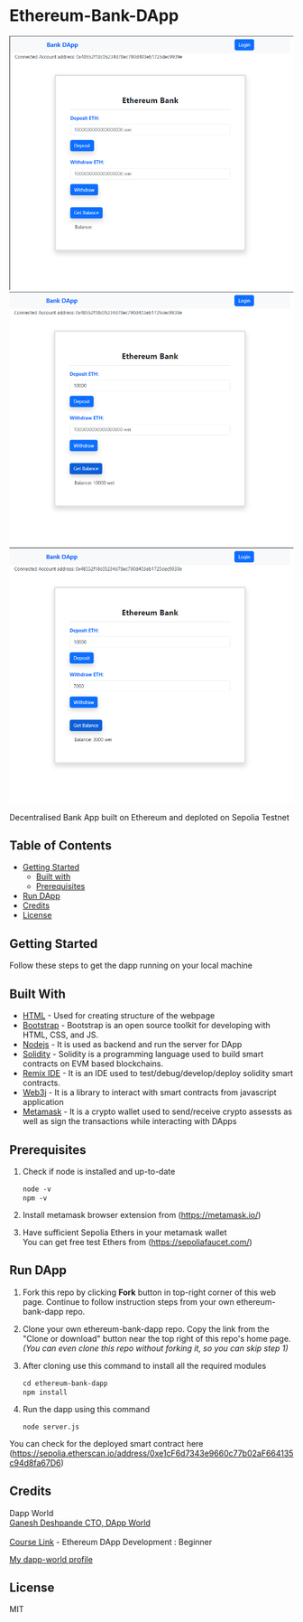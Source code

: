 # Ethereum-Bank-DApp

![Screenshot0](img1.png)
![Screenshot0](img2.png)
![Screenshot0](img3.png)

Decentralised Bank App built on Ethereum and deploted on Sepolia Testnet

## Table of Contents
- [Getting Started](#getting-started)
  - [Built with](#built-with)
  - [Prerequisites](#prerequisites)
- [Run DApp](#run-dapp)
- [Credits](#credits)
- [License](#license)

## Getting Started
Follow these steps to get the dapp running on your local machine <br>

## Built With
- [HTML](https://www.w3schools.com/html/html_intro.asp) - Used for creating structure of the webpage
- [Bootstrap](https://getbootstrap.com/) - Bootstrap is an open source toolkit for developing with HTML, CSS, and JS.
- [Nodejs](https://nodejs.org/en) - It is used as backend and run the server for DApp
- [Solidity](https://docs.soliditylang.org/en/v0.8.23/) - Solidity is a programming language used to build smart contracts on EVM based blockchains.
- [Remix IDE](https://remix.ethereum.org/) - It is an IDE used to test/debug/develop/deploy solidity smart contracts.
- [Web3j](https://github.com/web3j/web3j) - It is a library to interact with smart contracts from javascript application
- [Metamask](https://metamask.io/) - It is a crypto wallet used to send/receive crypto assessts as well as sign the transactions while interacting with DApps

## Prerequisites
1. Check if node is installed and up-to-date 
    ```
    node -v
    npm -v
    ```

2. Install metamask browser extension from (https://metamask.io/)

3. Have sufficient Sepolia Ethers in your metamask wallet <br>
   You can get free test Ethers from (https://sepoliafaucet.com/)

## Run DApp
1. Fork this repo by clicking **Fork** button in top-right corner of this web page. Continue to follow instruction steps from your own ethereum-bank-dapp repo.
   
2. Clone your own ethereum-bank-dapp repo. Copy the link from the "Clone or download" button near the top right of this repo's home page. <br>
*(You can even clone this repo without forking it, so you can skip step 1)*

3. After cloning use this command to install all the required modules
    ```
    cd ethereum-bank-dapp
    npm install
    ```

4. Run the dapp using this command
   ```
   node server.js 
   ```

You can check for the deployed smart contract here (https://sepolia.etherscan.io/address/0xe1cF6d7343e9660c77b02aF664135c94d8fa67D6)

## Credits
Dapp World <br>
[Ganesh Deshpande CTO, DApp World](https://www.linkedin.com/in/ganesh-deshpande-3477b9169/) <br><br>
[Course Link](https://dapp-world.com/course/ethereum-dapp-development-beginner-T2QL) - Ethereum DApp Development : Beginner

[My dapp-world profile](https://dapp-world.com/soul/Shoydon)

## License
MIT
